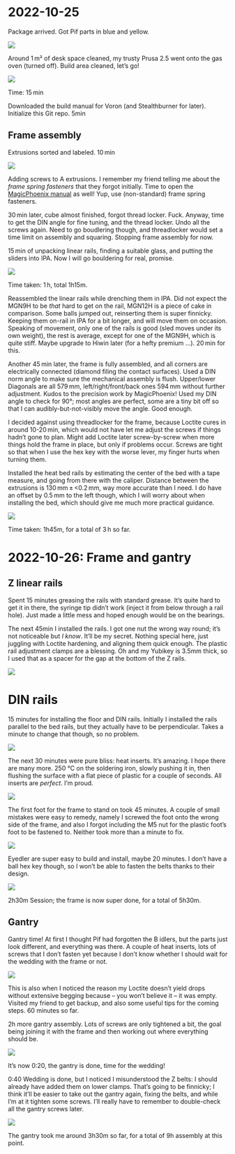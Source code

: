 # 2022-10-25

Package arrived. Got Pif parts in blue and yellow.

![](pictures/2022-10-25_1_box-overview.jpg)

Around 1 m² of desk space cleaned, my trusty Prusa 2.5 went onto the gas oven
(turned off). Build area cleaned, let’s go!

![](pictures/2022-10-25_2_build-space.jpg)

Time: 15 min

Downloaded the build manual for Voron (and Stealthburner for later). Initialize
this Git repo. 5min

## Frame assembly

Extrusions sorted and labeled. 10 min

![](pictures/2022-10-25_3_sorted-extrusions.jpg)

Adding screws to A extrusions. I remember my friend telling me about the _frame
spring fasteners_ that they forgot initially. Time to open the
[MagicPhoenix manual](http://mpx.wiki/) as well! Yup, use (non-standard) frame
spring fasteners.

30 min later, cube almost finished, forgot thread locker. Fuck. Anyway, time
to get the DIN angle for fine tuning, and the thread locker. Undo all the screws
again. Need to go boudlering though, and threadlocker would set a time limit on
assembly and squaring. Stopping frame assembly for now.

15 min of unpacking linear rails, finding a suitable glass, and putting the
sliders into IPA. Now I will go bouldering for real, promise.

![](pictures/2022-10-25_4_bathing-sleds.jpg)

Time taken: 1 h, total 1h15m.

Reassembled the linear rails while drenching them in IPA. Did not expect the
MGN9H to be _that_ hard to get on the rail, MGN12H is a piece of cake in
comparison. Some balls jumped out, reinserting them is super finnicky. Keeping
them on-rail in IPA for a bit longer, and will move them on occasion. Speaking
of movement, only one of the rails is good (sled moves under its own weight),
the rest is average, except for one of the MGN9H, which is quite stiff. Maybe
upgrade to Hiwin later (for a hefty premium …). 20 min for this.

Another 45 min later, the frame is fully assembled, and all corners are
electrically connected (diamond filing the contact surfaces). Used a DIN norm
angle to make sure the mechanical assembly is flush. Upper/lower Diagonals are
all 579 mm, left/right/front/back ones 594 mm without further adjustment. Kudos
to the precision work by MagicPhoenix! Used my DIN angle to check for 90°; most
angles are perfect, some are a tiny bit off so that I can
audibly-but-not-visibly move the angle. Good enough.

I decided against using threadlocker for the frame, because Loctite cures in
around 10-20 min, which would not have let me adjust the screws if things
hadn’t gone to plan. Might add Loctite later screw-by-screw when more things
hold the frame in place, but only if problems occur. Screws are tight so that
when I use the hex key with the worse lever, my finger hurts when turning them.

Installed the heat bed rails by estimating the center of the bed with a tape
measure, and going from there with the caliper. Distance between the extrusions
is 130 mm ± <0.2 mm, way more accurate than I need. I do have an offset by 0.5 mm
to the left though, which I will worry about when installing the bed, which
should give me much more practical guidance.

![](pictures/2022-10-25_5_frame-done.jpg)

Time taken: 1h45m, for a total of 3 h so far. 


# 2022-10-26: Frame and gantry

## Z linear rails

Spent 15 minutes greasing the rails with standard grease. It’s quite hard to get
it in there, the syringe tip didn’t work (inject it from below through a rail
hole). Just made a little mess and hoped enough would be on the bearings.

The next 45min I installed the rails. I got one nut the wrong way round; it’s
not noticeable but _I know_. It’ll be my secret. Nothing special here, just
juggling with Loctite hardening, and aligning them quick enough. The plastic
rail adjustment clamps are a blessing. Oh and my Yubikey is 3.5mm thick, so I
used that as a spacer for the gap at the bottom of the Z rails.

![](pictures/2022-10-26_1_rail-installation.jpg)

# DIN rails

15 minutes for installing the floor and DIN rails. Initially I installed the
rails parallel to the bed rails, but they actually have to be perpendicular.
Takes a minute to change that though, so no problem.

![](pictures/2022-10-26_2_din-rails.jpg)

The next 30 minutes were pure bliss: heat inserts. It’s amazing. I hope there
are many more. 250 °C on the soldering iron, slowly pushing it in, then flushing
the surface with a flat piece of plastic for a couple of seconds. All inserts
are _perfect_. I’m proud.

![](pictures/2022-10-26_3_heat-inserts.jpg)

The first foot for the frame to stand on took 45 minutes. A couple of small
mistakes were easy to remedy, namely I screwed the foot onto the wrong side of
the frame, and also I forgot including the M5 nut for the plastic foot’s foot to
be fastened to. Neither took more than a minute to fix.

![](pictures/2022-10-26_4_feet.jpg)

Eyedler are super easy to build and install, maybe 20 minutes. I don’t have a
ball hex key though, so I won’t be able to fasten the belts thanks to their
design.

![](pictures/2022-10-26_5_eyedlers.jpg)

2h30m Session; the frame is now super done, for a total of 5h30m.

## Gantry

Gantry time! At first I thought Pif had forgotten the B idlers, but the parts
just look different, and everything was there. A couple of heat inserts, lots of
screws that I don’t fasten yet because I don’t know whether I should wait for
the wedding with the frame or not.

![](pictures/2022-10-26_6_gantry-halfway.jpg)

This is also when I noticed the reason my Loctite doesn’t yield drops without
extensive begging because – you won’t believe it – it was empty. Visited my
friend to get backup, and also some useful tips for the coming steps. 60 minutes
so far.

2h more gantry assembly. Lots of screws are only tightened a bit, the goal being
joining it with the frame and then working out where everything should be.

![](pictures/2022-10-26_7_gantry-before-wedding.jpg)

It’s now 0:20, the gantry is done, time for the wedding!

0:40 Wedding is done, but I noticed I misunderstood the Z belts: I should
already have added them on lower clamps. That’s going to be finnicky; I think
it’ll be easier to take out the gantry again, fixing the belts, and while I’m at
it tighten some screws. I’ll really have to remember to double-check all the
gantry screws later.

![](pictures/2022-10-26_8_gantry-inserted.jpg)

The gantry took me around 3h30m so far, for a total of 9h assembly at this
point.
